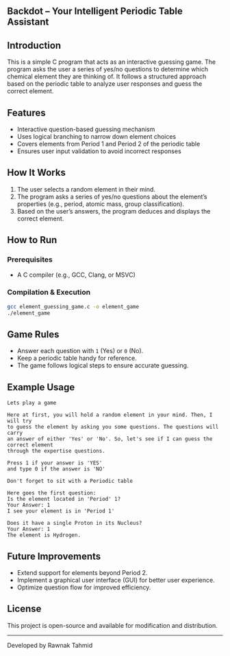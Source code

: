 ## **Backdot** – Your Intelligent Periodic Table Assistant

## Introduction
This is a simple C program that acts as an interactive guessing game. The program asks the user a series of yes/no questions to determine which chemical element they are thinking of. It follows a structured approach based on the periodic table to analyze user responses and guess the correct element.

## Features
- Interactive question-based guessing mechanism
- Uses logical branching to narrow down element choices
- Covers elements from Period 1 and Period 2 of the periodic table
- Ensures user input validation to avoid incorrect responses

## How It Works
1. The user selects a random element in their mind.
2. The program asks a series of yes/no questions about the element’s properties (e.g., period, atomic mass, group classification).
3. Based on the user’s answers, the program deduces and displays the correct element.

## How to Run
### Prerequisites
- A C compiler (e.g., GCC, Clang, or MSVC)

### Compilation & Execution
```bash
gcc element_guessing_game.c -o element_game
./element_game
```

## Game Rules
- Answer each question with `1` (Yes) or `0` (No).
- Keep a periodic table handy for reference.
- The game follows logical steps to ensure accurate guessing.

## Example Usage
```
Lets play a game

Here at first, you will hold a random element in your mind. Then, I will try
to guess the element by asking you some questions. The questions will carry
an answer of either 'Yes' or 'No'. So, let's see if I can guess the correct element
through the expertise questions.

Press 1 if your answer is 'YES'
and type 0 if the answer is 'NO'

Don't forget to sit with a Periodic table

Here goes the first question:
Is the element located in 'Period' 1?
Your Answer: 1
I see your element is in 'Period 1'

Does it have a single Proton in its Nucleus?
Your Answer: 1
The element is Hydrogen.
```

## Future Improvements
- Extend support for elements beyond Period 2.
- Implement a graphical user interface (GUI) for better user experience.
- Optimize question flow for improved efficiency.

## License
This project is open-source and available for modification and distribution.

---
Developed by Rawnak Tahmid

